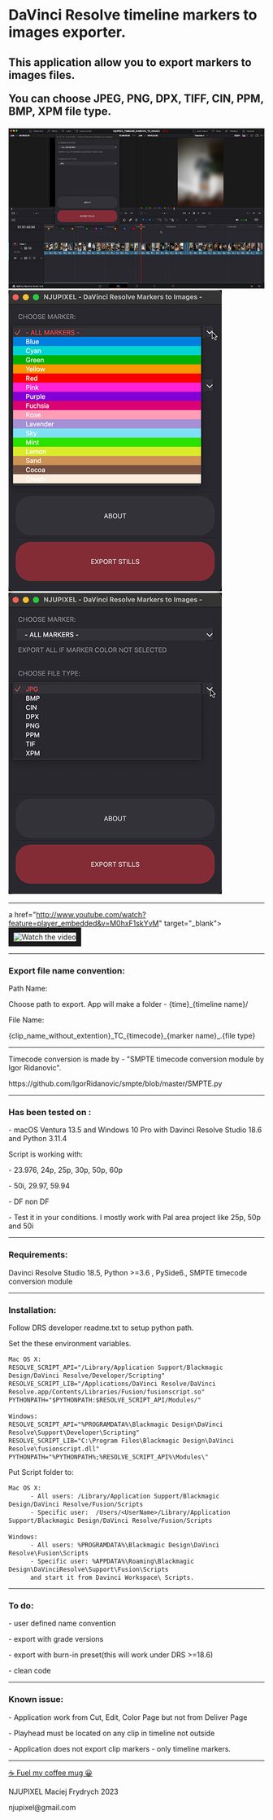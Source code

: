 <h1>DaVinci Resolve timeline markers to images exporter. </h1>

<p><h2>This application allow you to export markers to images files.</p>
<p> You can choose JPEG, PNG, DPX, TIFF, CIN, PPM, BMP, XPM file type.</p></h2>

![Timeline markers](img/still_exporter_timeline.jpg)
![File type](img/still_exporter_markers.jpg)
![Markers](img/still_exporter_file_type.jpg)

---
a href="http://www.youtube.com/watch?feature=player_embedded&v=M0hxF1skYvM" target="_blank">
 <img src="http://img.youtube.com/vi/M0hxF1skYvM/mqdefault.jpg" alt="Watch the video" width="1024" height="576" border="10" />
</a>

---
<h3>Export file name convention:</h3>

<p>Path Name:</p>
<p>Choose path to export. App will make a folder - {time}_{timeline name}/</p>
<p>File Name:</p>
<p>{clip_name_without_extention}_TC_{timecode}_{marker name}_.{file type}</p>

---
<p>
<p>Timecode conversion is made by - "SMPTE timecode conversion module by Igor Ridanovic".</p>
<p>https://github.com/IgorRidanovic/smpte/blob/master/SMPTE.py</p>
</p>

---
<h3>Has been tested on :</h3>
<p>- macOS Ventura 13.5 and Windows 10 Pro with Davinci Resolve Studio 18.6 and Python 3.11.4</p>
<p>Script is working with:</p>
</p>- 23.976, 24p, 25p, 30p, 50p, 60p</p>
<p>- 50i, 29.97, 59.94</p>
<p>- DF non DF </p>
<p>- Test it in your conditions. I mostly work with Pal area project like 25p, 50p and 50i</p>

---
<h3>Requirements:</h3>
<p>Davinci Resolve Studio 18.5, Python >=3.6 , PySide6., SMPTE timecode conversion module</p>

---
<h3>Installation:</h3>

<p>Follow DRS developer readme.txt to setup python path.</p>
<p>Set the these environment variables.</p>

>
    Mac OS X:
    RESOLVE_SCRIPT_API="/Library/Application Support/Blackmagic Design/DaVinci Resolve/Developer/Scripting"
    RESOLVE_SCRIPT_LIB="/Applications/DaVinci Resolve/DaVinci Resolve.app/Contents/Libraries/Fusion/fusionscript.so"
    PYTHONPATH="$PYTHONPATH:$RESOLVE_SCRIPT_API/Modules/"

    Windows:
    RESOLVE_SCRIPT_API="%PROGRAMDATA%\Blackmagic Design\DaVinci Resolve\Support\Developer\Scripting"
    RESOLVE_SCRIPT_LIB="C:\Program Files\Blackmagic Design\DaVinci Resolve\fusionscript.dll"
    PYTHONPATH="%PYTHONPATH%;%RESOLVE_SCRIPT_API%\Modules\"
>

<p>Put Script folder to:</p>

>
    Mac OS X:
          - All users: /Library/Application Support/Blackmagic Design/DaVinci Resolve/Fusion/Scripts
          - Specific user:  /Users/<UserName>/Library/Application Support/Blackmagic Design/DaVinci Resolve/Fusion/Scripts

    Windows:
          - All users: %PROGRAMDATA%\Blackmagic Design\DaVinci Resolve\Fusion\Scripts
          - Specific user: %APPDATA%\Roaming\Blackmagic Design\DaVinciResolve\Support\Fusion\Scripts
          and start it from Davinci Workspace\ Scripts.
>

---
<h3>To do:</h3>
    <p>- user defined name convention</p>
    <p>- export with grade versions</p>
    <p>- export with burn-in preset(this will work under DRS >=18.6)</p>
    <p>- clean code</p>

---
<h3>Known issue:</h3>
    <p>- Application work from Cut, Edit, Color Page but not from Deliver Page</p>
    <p>- Playhead must be located on any clip in timeline not outside</p>
    <p>- Application does not export clip markers - only timeline markers.</p>


---


[☕️ Fuel my coffee mug 😀](https://www.paypal.com/paypalme/njupixel)


<p>NJUPIXEL Maciej Frydrych 2023</p>
<p>njupixel@gmail.com</p>
